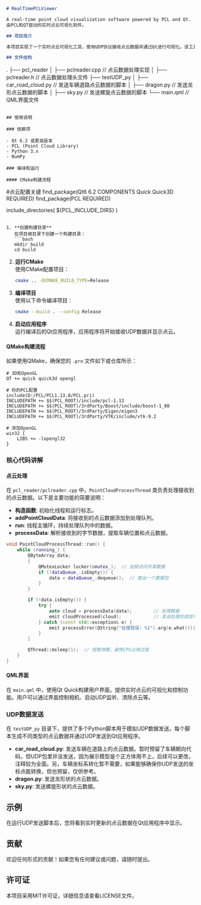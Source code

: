 ```markdown
# RealTimePCLViewer

A real-time point cloud visualization software powered by PCL and Qt.  
由PCL和QT驱动的实时点云可视化软件。

## 项目简介

本项目实现了一个实时点云可视化工具，使用UDP协议接收点云数据并通过Qt进行可视化。该工具可以用于展示来自传感器或其他数据源的实时点云数据。

## 文件结构

```
.
├── pcl_reader
│   ├── pclreader.cpp        // 点云数据处理实现
│   ├── pclreader.h          // 点云数据处理头文件
├── testUDP_py
│   ├── car_road_cloud.py    // 发送车辆道路点云数据的脚本
│   ├── dragon.py            // 发送龙形点云数据的脚本
│   ├── sky.py               // 发送螺旋点云数据的脚本
└── main.qml                 // QML界面文件
```

## 使用说明

### 依赖项

- Qt 6.2 或更高版本
- PCL (Point Cloud Library)
- Python 3.x
- NumPy

### 编译和运行

#### CMake构建流程
```
#点云配置关键
find_package(Qt6 6.2 COMPONENTS Quick Quick3D REQUIRED)
find_package(PCL REQUIRED)

include_directories(
    ${PCL_INCLUDE_DIRS}
)
```

1. **创建构建目录**  
   在项目根目录下创建一个构建目录：
   ```bash
   mkdir build
   cd build
   ```

2. **运行CMake**  
   使用CMake配置项目：
   ```bash
   cmake .. -DCMAKE_BUILD_TYPE=Release
   ```

3. **编译项目**  
   使用以下命令编译项目：
   ```bash
   cmake --build . --config Release
   ```

4. **启动应用程序**  
   运行编译后的Qt应用程序，应用程序将开始接收UDP数据并显示点云。

#### QMake构建流程

如果使用QMake，确保您的 `.pro` 文件如下或仓库所示：

```
# 3D和OpenGL
QT += quick quick3d opengl

# 你的PCL配置
include(D:/PCL/PCL1.13.0/PCL.pri)
INCLUDEPATH += $$(PCL_ROOT)/include/pcl-1.13
INCLUDEPATH += $$(PCL_ROOT)/3rdParty/Boost/include/boost-1_80
INCLUDEPATH += $$(PCL_ROOT)/3rdParty/Eigen/eigen3
INCLUDEPATH += $$(PCL_ROOT)/3rdParty/VTK/include/vtk-9.2

# 添加OpenGL
win32 {
    LIBS += -lopengl32
}
```

### 核心代码讲解

#### 点云处理

在 `pcl_reader/pclreader.cpp` 中，`PointCloudProcessThread` 类负责处理接收到的点云数据。以下是主要功能的简要说明：

- **构造函数**: 初始化线程和运行标志。
- **addPointCloudData**: 将接收到的点云数据添加到处理队列。
- **run**: 线程主循环，持续处理队列中的数据。
- **processData**: 解析接收到的字节数据，提取车辆位置和点云数据。

```cpp
void PointCloudProcessThread::run() {
    while (running_) {
        QByteArray data;
        {
            QMutexLocker locker(&mutex_);  // 加锁访问共享数据
            if (!dataQueue_.isEmpty()) {
                data = dataQueue_.dequeue();  // 取出一个数据包
            }
        }

        if (!data.isEmpty()) {
            try {
                auto cloud = processData(data);        // 处理数据
                emit cloudProcessed(cloud);            // 发送处理完成信号
            } catch (const std::exception& e) {
                emit processError(QString("处理错误: %1").arg(e.what()));  // 发送错误信号
            }
        }

        QThread::msleep(1);  // 短暂休眠，避免CPU占用过高
    }
}
```

#### QML界面

在 `main.qml` 中，使用Qt Quick构建用户界面，提供实时点云的可视化和控制功能。用户可以通过界面控制相机、启动UDP监听、清除点云等。

### UDP数据发送

在 `testUDP_py` 目录下，提供了多个Python脚本用于模拟UDP数据发送。每个脚本生成不同类型的点云数据并通过UDP发送到Qt应用程序。

- **car_road_cloud.py**: 发送车辆在道路上的点云数据。暂时预留了车辆朝向代码，但UDP包里并没发送，因为展示模型是个正方体用不上，后续可以更改，注释较为全面。另，车辆坐标系转化暂不需要，如果能够确保你UDP发送的坐标点能转换，但也预留，仅供参考。
- **dragon.py**: 发送龙形状的点云数据。
- **sky.py**: 发送螺旋形状的点云数据。

## 示例

在运行UDP发送脚本后，您将看到实时更新的点云数据在Qt应用程序中显示。

## 贡献

欢迎任何形式的贡献！如果您有任何建议或问题，请随时提出。

## 许可证

本项目采用MIT许可证，详细信息请查看LICENSE文件。
```
